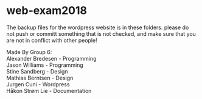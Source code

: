# web-exam2018

The backup files for the wordpress website is in these folders.
please do not push or committ something that is not checked, and make sure that you are not in conflict with other people!

Made By Group 6:</br>
Alexander Bredesen - Programming </br>
Jason Williams - Programming </br>
Stine Sandberg - Design </br>
Mathias Berntsen - Design </br>
Jurgen Cuni - Wordpress </br>
Håkon Strøm Lie - Documentation </br>


